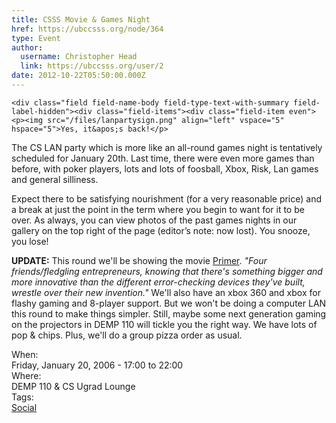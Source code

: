 ```yaml
---
title: CSSS Movie & Games Night 
href: https://ubccsss.org/node/364
type: Event
author:
  username: Christopher Head
  link: https://ubccsss.org/user/2
date: 2012-10-22T05:50:00.000Z
---
```



    <div class="field field-name-body field-type-text-with-summary field-label-hidden"><div class="field-items"><div class="field-item even"><p><img src="/files/lanpartysign.png" align="left" vspace="5" hspace="5">Yes, it&apos;s back!</p>
<p>The CS LAN party which is more like an all-round games night is tentatively scheduled for January 20th.  Last time, there were even more games than before, with poker players, lots and lots of foosball, Xbox, Risk, Lan games and general silliness.  </p>
<p>Expect there to be satisfying nourishment (for a very reasonable price) and a break at just the point in the term where you begin to want for it to be over.  As always, you can view photos of the past games nights in our gallery on the top right of the page (editor&#x2019;s note: now lost). You snooze, you lose!</p>
<p><strong>UPDATE:</strong> This round we&apos;ll be showing the movie <a href="https://www.imdb.com/title/tt0390384/">Primer</a>. <cite>&quot;Four friends/fledgling entrepreneurs, knowing that there&apos;s something bigger and more innovative than the different error-checking devices they&apos;ve built, wrestle over their new invention.&quot;</cite> We&apos;ll also have an xbox 360 and xbox for flashy gaming and 8-player support. But we won&apos;t be doing a computer LAN this round to make things simpler. Still, maybe some next generation gaming on the projectors in DEMP 110 will tickle you the right way. We have lots of pop &amp; chips. Plus, we&apos;ll do a group pizza order as usual.</p>
</div></div></div><div class="field field-name-field-dates field-type-datetime field-label-above"><div class="field-label">When:&#xA0;</div><div class="field-items"><div class="field-item even"><span class="date-display-single">Friday, January 20, 2006 - <span class="date-display-range"><span class="date-display-start">17:00</span> to <span class="date-display-end">22:00</span></span></span></div></div></div><div class="field field-name-field-location field-type-text field-label-above"><div class="field-label">Where:&#xA0;</div><div class="field-items"><div class="field-item even">DEMP 110 &amp; CS Ugrad Lounge</div></div></div>    <footer>
    <div class="field field-name-field-tags field-type-taxonomy-term-reference field-label-above"><div class="field-label">Tags:&#xA0;</div><div class="field-items"><div class="field-item even"><a href="/social">Social</a></div></div></div>      </footer>
    